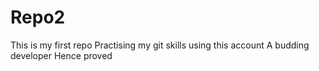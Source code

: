 # Repo2
This is my first repo
Practising my git skills using this account 
A budding developer 
Hence proved 
